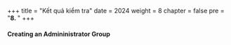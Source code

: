 +++
title = "Kết quả kiểm tra"
date = 2024
weight = 8
chapter = false
pre = "<b>8. </b>"
+++

#### Creating an Admininistrator Group
